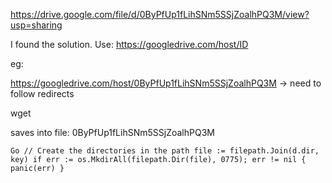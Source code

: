 https://drive.google.com/file/d/0ByPfUp1fLihSNm5SSjZoalhPQ3M/view?usp=sharing


I found the solution. Use: https://googledrive.com/host/ID

eg:

https://googledrive.com/host/0ByPfUp1fLihSNm5SSjZoalhPQ3M
-> need to follow redirects


wget

saves into file: 0ByPfUp1fLihSNm5SSjZoalhPQ3M



`Go
    // Create the directories in the path
    file := filepath.Join(d.dir, key)
    if err := os.MkdirAll(filepath.Dir(file), 0775); err != nil {
        panic(err)
    }
`